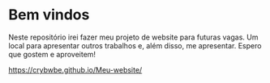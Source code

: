 # Bem vindos
Neste repositório irei fazer meu projeto de website para futuras vagas. Um local para apresentar outros trabalhos e, além disso, me apresentar.
Espero que gostem e aproveitem!

https://crybwbe.github.io/Meu-website/
